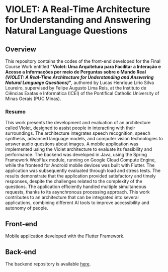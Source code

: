 # VIOLET: A Real-Time Architecture for Understanding and Answering Natural Language Questions

## Overview

This repository contains the codes of the front-end developed for the Final Course Work entitled **"Violet: Uma Arquitetura para Facilitar a Interação e Acesso a Informações por meio de Perguntas sobre o Mundo Real *(VIOLET: A Real-Time Architecture for Understanding and Answering Natural Language Questions)*"**, authored by Lucas Henrique Lírio Silva Loureiro, supervised by Felipe Augusto Lima Reis, at the Instituto de Ciências Exatas e Informática (ICEI) of the Pontifical Catholic University of Minas Gerais (PUC Minas).

### Resumo
This work presents the development and evaluation of an architecture called Violet, designed to assist people in interacting with their surroundings. The architecture integrates speech recognition, speech synthesis, advanced language models, and computer vision technologies to answer audio questions about images. 
A mobile application was implemented using the Violet architecture to evaluate its feasibility and performance. The backend was developed in Java, using the Spring Framework WebFlux module, running on Google Cloud Compute Engine, while the frontend for Android mobile devices was built with Flutter. The application was subsequently evaluated through load and stress tests. The results demonstrate that the application provided satisfactory and timely responses, despite the challenges related to the complexity of the questions. The application efficiently handled multiple simultaneous requests, thanks to its asynchronous processing approach. This work contributes to an architecture that can be integrated into several applications, combining different AI tools to improve accessibility and autonomy of people.

## Front-end
Mobile application developed with the Flutter Framework.

## Back-end
The backend repository is available [here](https://github.com/LucasHenriqueLS/tcc-violet-backend).
